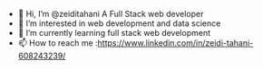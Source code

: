- 👋 Hi, I’m @zeiditahani A Full Stack web developer
- 👀 I’m interested in web development and data science
- 🌱 I’m currently learning full stack web development
- 📫 How to reach me :https://www.linkedin.com/in/zeidi-tahani-608243239/


<!---
zeiditahani/zeiditahani is a ✨ special ✨ repository because its `README.md` (this file) appears on your GitHub profile.
You can click the Preview link to take a look at your changes.
--->
